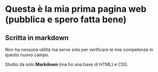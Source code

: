 # Questa è la mia prima pagina web (pubblica e spero fatta bene)
## Scritta in markdown

Non ha nessuna utilità ma serve solo per verificare le mie competenze in questo nuovo campo.


Studio da solo **Markdown** (ma ho una base di HTML) e CSS.
